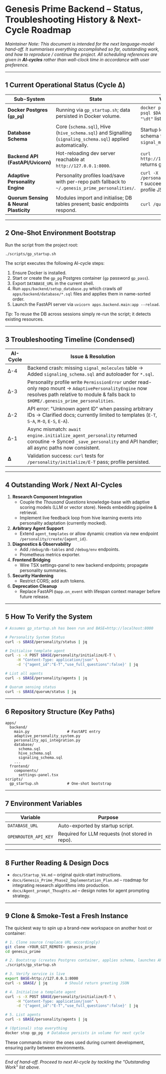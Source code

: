 # Genesis Prime Backend – Status, Troubleshooting History & Next-Cycle Roadmap

*Maintainer Note: This document is intended for the next language-model hand-off.  It summarises everything accomplished so far, outstanding work, and how to reproduce / continue the project.  All scheduling references are given in **AI-cycles** rather than wall-clock time in accordance with user preference.*

---

## 1  Current Operational Status (Cycle Δ)

| Sub-System | State | Verification |
|------------|-------|--------------|
| **Docker Postgres (`gp_pg`)** | Running via `gp_startup.sh`; data persisted in Docker volume. | `docker ps` shows container; `psql $DATABASE_URL -c "\dt"` lists all GP tables |
| **Database Schema** | Core (`schema.sql`), Hive (`hive_schema.sql`) and Signalling (`signaling_schema.sql`) applied automatically. | Startup logs: "Applied N schema files".  Table `signal_molecules` exists. |
| **Backend API (FastAPI/Uvicorn)** | Hot-reloading dev server reachable at `http://127.0.0.1:8000`. | `curl http://127.0.0.1:8000/` returns greeting JSON. |
| **Adaptive Personality Engine** | Personality profiles load/save with per-repo path fallback to `~/.genesis_prime_personalities/`. | `curl -X POST /personality/initialize/E-T` succeeds and writes profile JSON. |
| **Quorum Sensing & Neural Plasticity** | Modules import and initialise; DB tables present; basic endpoints respond. | `curl /quorum/status` etc. |

---

## 2  One-Shot Environment Bootstrap

Run the script from the project root:

```bash
./scripts/gp_startup.sh
```

The script executes the following AI-cycle steps:

1. Ensure Docker is installed.
2. Start or create the `gp_pg` Postgres container (`gp` password `gp_pass`).
3. Export `DATABASE_URL` in the current shell.
4. Run `apps/backend/setup_database.py` which crawls *all* `apps/backend/database/*.sql` files and applies them in name-sorted order.
5. Launch the FastAPI server via `uvicorn apps.backend.main:app --reload`.

*Tip:* To reuse the DB across sessions simply re-run the script; it detects existing resources.

---

## 3  Troubleshooting Timeline (Condensed)

| AI-Cycle | Issue & Resolution |
|----------|-------------------|
| Δ-4 | Backend crash: missing `signal_molecules` table  → Added `signaling_schema.sql` and autoloader for `*.sql`. |
| Δ-3 | Personality profile write `PermissionError` under read-only repo mount  → `AdaptivePersonalityEngine` now resolves path relative to module & falls back to `$HOME/.genesis_prime_personalities`. |
| Δ-2 | API error: "Unknown agent ID" when passing arbitrary IDs  → Clarified docs; currently limited to templates (`E-T`, `S-A`, `M-O`, `E-S`, `E-A`). |
| Δ-1 | Async mismatch: `await engine.initialize_agent_personality` returned coroutine → Synced `_save_personality` and API handler; all async paths now consistent. |
| **Δ** | Validation success: `curl` tests for `/personality/initialize/E-T` pass; profile persisted. |

---

## 4  Outstanding Work / Next AI-Cycles

1. **Research Component Integration**
   - Couple the *Thousand Questions* knowledge-base with adaptive scoring models (LLM or vector store).  Needs embedding pipeline & retrieval.
   - Implement live feedback loop from hive learning events into personality adaptation (currently mocked).
2. **Arbitrary Agent Support**
   - Extend `agent_templates` or allow dynamic creation via new endpoint `/personality/create/{agent_id}`.
3. **Diagnostics & Observability**
   - Add `/debug/db-tables` and `/debug/env` endpoints.
   - Prometheus metrics exporter.
4. **Frontend Bridging**
   - Wire TSX settings-panel to new backend endpoints; propagate personality summaries.
5. **Security Hardening**
   - Restrict CORS; add auth tokens.
6. **Deprecation Cleanup**
   - Replace FastAPI `@app.on_event` with lifespan context manager before future release.

---

## 5  How To Verify the System

```bash
# Assumes gp_startup.sh has been run and BASE=http://localhost:8000

# Personality System Status
curl -s $BASE/personality/status | jq

# Initialise template agent
curl -s -X POST $BASE/personality/initialize/E-T \
     -H "Content-Type: application/json" \
     -d '{"agent_id":"E-T","use_full_questions":false}' | jq

# List all agents
curl -s $BASE/personality/agents | jq

# Quorum sensing status
curl -s $BASE/quorum/status | jq
```

---

## 6  Repository Structure (Key Paths)

```
apps/
  backend/
    main.py                 # FastAPI entry
    adaptive_personality_system.py
    personality_api_integration.py
    database/
      schema.sql
      hive_schema.sql
      signaling_schema.sql
    ...
  frontend/
    components/
      settings-panel.tsx
scripts/
  gp_startup.sh             # One-shot bootstrap
```

---

## 7  Environment Variables

| Variable | Purpose |
|----------|---------|
| `DATABASE_URL` | Auto-exported by startup script. |
| `OPENROUTER_API_KEY` | Required for LLM requests (not stored in repo). |

---

## 8  Further Reading & Design Docs

* `docs/Startup_V4.md` – original quick-start instructions.
* `docs/Genesis_Prime_Phase2_Implementation_Plan.md` – roadmap for integrating research algorithms into production.
* `docs/Agent_prompt_Thoughts.md` – design notes for agent prompting strategy.

---

## 9  Clone & Smoke-Test a Fresh Instance

The quickest way to spin up a brand-new workspace on another host or container:

```bash
# 1. Clone source (replace URL accordingly)
git clone <YOUR_GIT_REMOTE> genesis_prime
cd genesis_prime

# 2. Bootstrap (creates Postgres container, applies schema, launches API)
./scripts/gp_startup.sh

# 3. Verify service is live
export BASE=http://127.0.0.1:8000
curl -s $BASE/ | jq        # Should return greeting JSON

# 4. Initialise a template agent
curl -s -X POST $BASE/personality/initialize/E-T \
     -H "Content-Type: application/json" \
     -d '{"agent_id":"E-T","use_full_questions":false}' | jq

# 5. List agents
curl -s $BASE/personality/agents | jq

# (Optional) stop everything
docker stop gp_pg  # Database persists in volume for next cycle
```

These commands mirror the ones used during current development, ensuring parity between environments.

---

*End of hand-off.  Proceed to next AI-cycle by tackling the "Outstanding Work" list above.*
